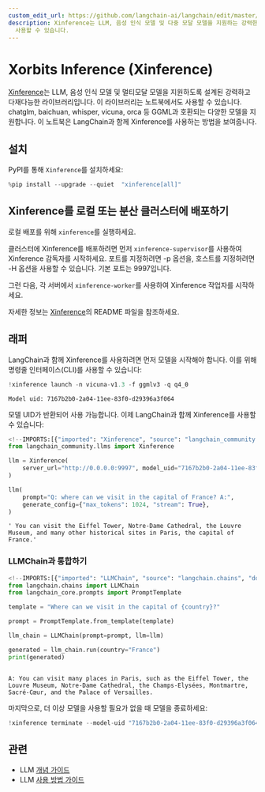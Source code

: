 ```yaml
---
custom_edit_url: https://github.com/langchain-ai/langchain/edit/master/docs/docs/integrations/llms/xinference.ipynb
description: Xinference는 LLM, 음성 인식 모델 및 다중 모달 모델을 지원하는 강력한 라이브러리로, 로컬 및 분산 클러스터에서
  사용할 수 있습니다.
---
```


# Xorbits Inference (Xinference)

[Xinference](https://github.com/xorbitsai/inference)는 LLM, 음성 인식 모델 및 멀티모달 모델을 지원하도록 설계된 강력하고 다재다능한 라이브러리입니다. 이 라이브러리는 노트북에서도 사용할 수 있습니다. chatglm, baichuan, whisper, vicuna, orca 등 GGML과 호환되는 다양한 모델을 지원합니다. 이 노트북은 LangChain과 함께 Xinference를 사용하는 방법을 보여줍니다.

## 설치

PyPI를 통해 `Xinference`를 설치하세요:

```python
%pip install --upgrade --quiet  "xinference[all]"
```


## Xinference를 로컬 또는 분산 클러스터에 배포하기

로컬 배포를 위해 `xinference`를 실행하세요.

클러스터에 Xinference를 배포하려면 먼저 `xinference-supervisor`를 사용하여 Xinference 감독자를 시작하세요. 포트를 지정하려면 -p 옵션을, 호스트를 지정하려면 -H 옵션을 사용할 수 있습니다. 기본 포트는 9997입니다.

그런 다음, 각 서버에서 `xinference-worker`를 사용하여 Xinference 작업자를 시작하세요.

자세한 정보는 [Xinference](https://github.com/xorbitsai/inference)의 README 파일을 참조하세요.
## 래퍼

LangChain과 함께 Xinference를 사용하려면 먼저 모델을 시작해야 합니다. 이를 위해 명령줄 인터페이스(CLI)를 사용할 수 있습니다:

```python
!xinference launch -n vicuna-v1.3 -f ggmlv3 -q q4_0
```

```output
Model uid: 7167b2b0-2a04-11ee-83f0-d29396a3f064
```

모델 UID가 반환되어 사용 가능합니다. 이제 LangChain과 함께 Xinference를 사용할 수 있습니다:

```python
<!--IMPORTS:[{"imported": "Xinference", "source": "langchain_community.llms", "docs": "https://api.python.langchain.com/en/latest/llms/langchain_community.llms.xinference.Xinference.html", "title": "Xorbits Inference (Xinference)"}]-->
from langchain_community.llms import Xinference

llm = Xinference(
    server_url="http://0.0.0.0:9997", model_uid="7167b2b0-2a04-11ee-83f0-d29396a3f064"
)

llm(
    prompt="Q: where can we visit in the capital of France? A:",
    generate_config={"max_tokens": 1024, "stream": True},
)
```


```output
' You can visit the Eiffel Tower, Notre-Dame Cathedral, the Louvre Museum, and many other historical sites in Paris, the capital of France.'
```


### LLMChain과 통합하기

```python
<!--IMPORTS:[{"imported": "LLMChain", "source": "langchain.chains", "docs": "https://api.python.langchain.com/en/latest/chains/langchain.chains.llm.LLMChain.html", "title": "Xorbits Inference (Xinference)"}, {"imported": "PromptTemplate", "source": "langchain_core.prompts", "docs": "https://api.python.langchain.com/en/latest/prompts/langchain_core.prompts.prompt.PromptTemplate.html", "title": "Xorbits Inference (Xinference)"}]-->
from langchain.chains import LLMChain
from langchain_core.prompts import PromptTemplate

template = "Where can we visit in the capital of {country}?"

prompt = PromptTemplate.from_template(template)

llm_chain = LLMChain(prompt=prompt, llm=llm)

generated = llm_chain.run(country="France")
print(generated)
```

```output

A: You can visit many places in Paris, such as the Eiffel Tower, the Louvre Museum, Notre-Dame Cathedral, the Champs-Elysées, Montmartre, Sacré-Cœur, and the Palace of Versailles.
```

마지막으로, 더 이상 모델을 사용할 필요가 없을 때 모델을 종료하세요:

```python
!xinference terminate --model-uid "7167b2b0-2a04-11ee-83f0-d29396a3f064"
```


## 관련

- LLM [개념 가이드](/docs/concepts/#llms)
- LLM [사용 방법 가이드](/docs/how_to/#llms)